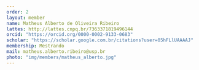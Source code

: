 ```yaml
---
order: 2
layout: member
name: Matheus Alberto de Oliveira Ribeiro
lattes: http://lattes.cnpq.br/7363371819496144
orcid: "https://orcid.org/0000-0002-9133-0683"
scholar: "https://scholar.google.com.br/citations?user=05hFLlUAAAAJ"
membership: Mestrando
mail: matheus.alberto.ribeiro@usp.br
photo: "img/members/matheus_alberto.jpg"
---
```

